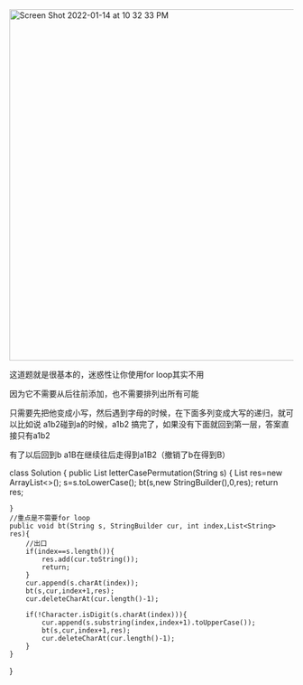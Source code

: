 <img width="622" alt="Screen Shot 2022-01-14 at 10 32 33 PM" src="https://user-images.githubusercontent.com/59748598/149611923-ea7e272e-1a76-4f03-a0cd-42afa0697854.png">


这道题就是很基本的，迷惑性让你使用for loop其实不用

因为它不需要从后往前添加，也不需要排列出所有可能

只需要先把他变成小写，然后遇到字母的时候，在下面多列变成大写的递归，就可以比如说 a1b2碰到a的时候，a1b2 搞完了，如果没有下面就回到第一层，答案直接只有a1b2

有了以后回到b  a1B在继续往后走得到a1B2（撤销了b在得到B）


class Solution {
    public List<String> letterCasePermutation(String s) {
        List<String> res=new ArrayList<>();
        s=s.toLowerCase();
        bt(s,new StringBuilder(),0,res);
        return res;
        
    }
    //重点是不需要for loop
    public void bt(String s, StringBuilder cur, int index,List<String> res){
        //出口
        if(index==s.length()){
            res.add(cur.toString());
            return;
        }
        cur.append(s.charAt(index));
        bt(s,cur,index+1,res);
        cur.deleteCharAt(cur.length()-1);
        
        if(!Character.isDigit(s.charAt(index))){
            cur.append(s.substring(index,index+1).toUpperCase());
            bt(s,cur,index+1,res);
            cur.deleteCharAt(cur.length()-1);
        }
    }
}
